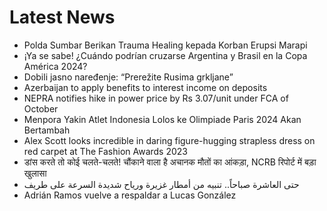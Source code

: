 # Latest News
-  Polda Sumbar Berikan Trauma Healing kepada Korban Erupsi Marapi
-  ¡Ya se sabe! ¿Cuándo podrían cruzarse Argentina y Brasil en la Copa América 2024?
-  Dobili jasno naređenje: “Prerežite Rusima grkljane”
-  Azerbaijan to apply benefits to interest income on deposits
-  NEPRA notifies hike in power price by Rs 3.07/unit under FCA of October
-  Menpora Yakin Atlet Indonesia Lolos ke Olimpiade Paris 2024 Akan Bertambah
-  Alex Scott looks incredible in daring figure-hugging strapless dress on red carpet at The Fashion Awards 2023
-  डांस करते तो कोई चलते-चलते! चौंकाने वाला है अचानक मौतों का आंकड़ा, NCRB रिपोर्ट में बड़ा खुलासा
-  حتى العاشرة صباحاً.. تنبيه من أمطار غزيرة ورياح شديدة السرعة على طريف
-  Adrián Ramos vuelve a respaldar a Lucas González
